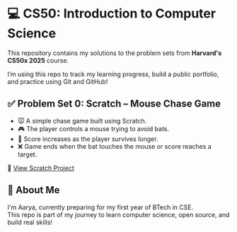 # 💻 CS50: Introduction to Computer Science

This repository contains my solutions to the problem sets from **Harvard's CS50x 2025** course.

I’m using this repo to track my learning progress, build a public portfolio, and practice using Git and GitHub!

## ✅ Problem Set 0: Scratch – Mouse Chase Game

- 🐭 A simple chase game built using Scratch.
- 🎮 The player controls a mouse trying to avoid bats.
- 🧠 Score increases as the player survives longer.
- ❌ Game ends when the bat touches the mouse or score reaches a target.

🔗 [View Scratch Project](https://scratch.mit.edu/projects/1190924492)


## 🚀 About Me

I'm Aarya, currently preparing for my first year of BTech in CSE.  
This repo is part of my journey to learn computer science, open source, and build real skills!
